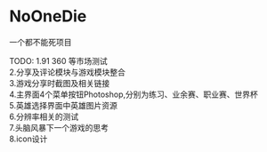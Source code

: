 NoOneDie
========

一个都不能死项目

TODO:
1.91 360 等市场测试<br/>
2.分享及评论模块与游戏模块整合<br/>
3.游戏分享时截图及相关链接<br/>
4.主界面4个菜单按钮Photoshop,分别为练习、业余赛、职业赛、世界杯<br/>
5.英雄选择界面中英雄图片资源<br/>
6.分辨率相关的测试<br/>
7.头脑风暴下一个游戏的思考<br/>
8.icon设计<br/>
